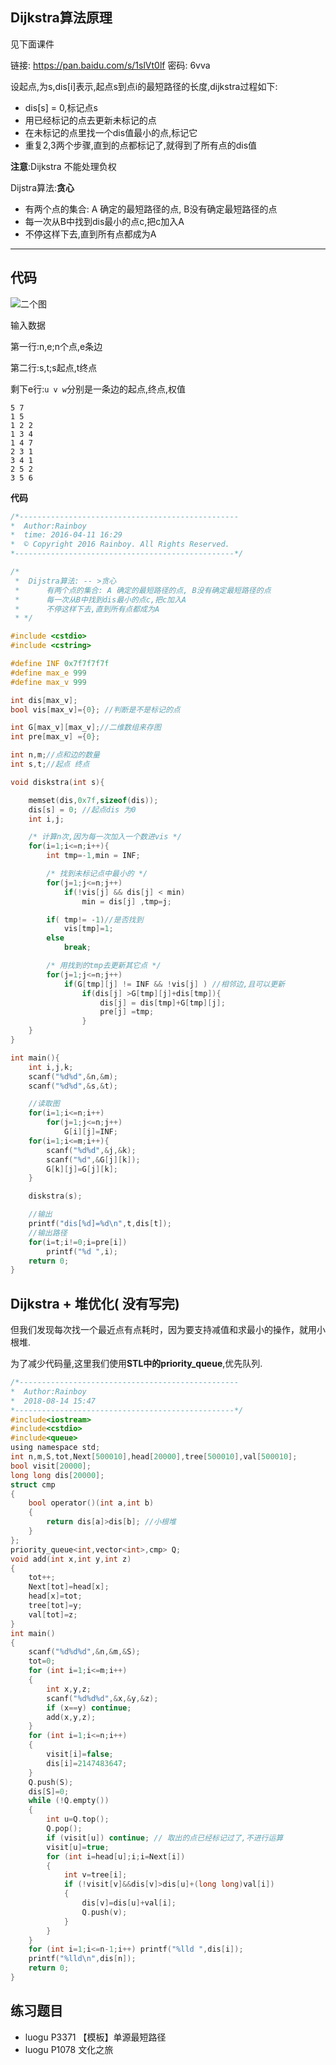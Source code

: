 

## Dijkstra算法原理

见下面课件

链接: https://pan.baidu.com/s/1slVt0lf 密码: 6vva


设起点,为s,dis[i]表示,起点s到点i的最短路径的长度,dijkstra过程如下:
 
   - dis[s] = 0,标记点s
   - 用已经标记的点去更新未标记的点
   - 在未标记的点里找一个dis值最小的点,标记它
   - 重复2,3两个步骤,直到的点都标记了,就得到了所有点的dis值

**注意**:Dijkstra 不能处理负权

Dijstra算法:**贪心**

 - 有两个点的集合: A 确定的最短路径的点, B没有确定最短路径的点
 - 每一次从B中找到dis最小的点c,把c加入A
 - 不停这样下去,直到所有点都成为A


---------------------

## 代码

![二个图](/book/images/二个图.png)


输入数据

第一行:n,e;n个点,e条边

第二行:s,t;s起点,t终点

剩下e行:`u v w`分别是一条边的起点,终点,权值

```
5 7
1 5
1 2 2
1 3 4
1 4 7
2 3 1
3 4 1
2 5 2
3 5 6
```


**代码**

```c
/*-------------------------------------------------
*  Author:Rainboy
*  time: 2016-04-11 16:29
*  © Copyright 2016 Rainboy. All Rights Reserved.
*-------------------------------------------------*/

/*
 *  Dijstra算法: -- >贪心
 *      有两个点的集合: A 确定的最短路径的点, B没有确定最短路径的点
 *      每一次从B中找到dis最小的点c,把c加入A
 *      不停这样下去,直到所有点都成为A
 * */

#include <cstdio>
#include <cstring>

#define INF 0x7f7f7f7f
#define max_e 999
#define max_v 999

int dis[max_v];
bool vis[max_v]={0}; //判断是不是标记的点

int G[max_v][max_v];//二维数组来存图
int pre[max_v] ={0};

int n,m;//点和边的数量
int s,t;//起点 终点

void diskstra(int s){

    memset(dis,0x7f,sizeof(dis));
    dis[s] = 0; //起点dis 为0
    int i,j;

    /* 计算n次,因为每一次加入一个数进vis */
    for(i=1;i<=n;i++){
        int tmp=-1,min = INF;

        /* 找到未标记点中最小的 */
        for(j=1;j<=n;j++)
            if(!vis[j] && dis[j] < min)
                min = dis[j] ,tmp=j;

        if( tmp!= -1)//是否找到
            vis[tmp]=1;
        else 
            break;

        /* 用找到的tmp去更新其它点 */
        for(j=1;j<=n;j++)
            if(G[tmp][j] != INF && !vis[j] ) //相邻边,且可以更新
                if(dis[j] >G[tmp][j]+dis[tmp]){
                    dis[j] = dis[tmp]+G[tmp][j];
                    pre[j] =tmp;
                }
    }
}

int main(){
    int i,j,k;
    scanf("%d%d",&n,&m);
    scanf("%d%d",&s,&t);

    //读取图
    for(i=1;i<=n;i++)
        for(j=1;j<=n;j++)
            G[i][j]=INF;
    for(i=1;i<=m;i++){
        scanf("%d%d",&j,&k);
        scanf("%d",&G[j][k]);
        G[k][j]=G[j][k];
    }

    diskstra(s);

    //输出
    printf("dis[%d]=%d\n",t,dis[t]);
    //输出路径
    for(i=t;i!=0;i=pre[i])
        printf("%d ",i);
    return 0;
}
```


## Dijkstra + 堆优化( 没有写完)

但我们发现每次找一个最近点有点耗时，因为要支持减值和求最小的操作，就用小根堆.

为了减少代码量,这里我们使用**STL中的priority_queue**,优先队列.

```c
/*-------------------------------------------------
*  Author:Rainboy
*  2018-08-14 15:47
*-------------------------------------------------*/
#include<iostream>
#include<cstdio>
#include<queue>
using namespace std;
int n,m,S,tot,Next[500010],head[20000],tree[500010],val[500010];
bool visit[20000];
long long dis[20000];
struct cmp
{
    bool operator()(int a,int b)
    {
        return dis[a]>dis[b]; //小根堆
    }
};
priority_queue<int,vector<int>,cmp> Q;
void add(int x,int y,int z)
{
    tot++;
    Next[tot]=head[x];
    head[x]=tot;
    tree[tot]=y;
    val[tot]=z;
}
int main()
{
    scanf("%d%d%d",&n,&m,&S);
    tot=0;
    for (int i=1;i<=m;i++)
    {
        int x,y,z;
        scanf("%d%d%d",&x,&y,&z);
        if (x==y) continue;
        add(x,y,z);
    }
    for (int i=1;i<=n;i++) 
    {
        visit[i]=false;
        dis[i]=2147483647;
    }
    Q.push(S);
    dis[S]=0;
    while (!Q.empty())
    {
        int u=Q.top();
        Q.pop();
        if (visit[u]) continue; // 取出的点已经标记过了,不进行运算
        visit[u]=true;
        for (int i=head[u];i;i=Next[i])
        {
            int v=tree[i];
            if (!visit[v]&&dis[v]>dis[u]+(long long)val[i])
            {   
                dis[v]=dis[u]+val[i];
                Q.push(v);
            }
        }
    }
    for (int i=1;i<=n-1;i++) printf("%lld ",dis[i]);
    printf("%lld\n",dis[n]);
    return 0;
}
```

## 练习题目

 - luogu P3371 【模板】单源最短路径
 - luogu P1078 文化之旅


